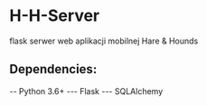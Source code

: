 # H-H-Server
flask serwer web aplikacji mobilnej Hare & Hounds

## Dependencies:

-- Python 3.6+
--- Flask
--- SQLAlchemy
